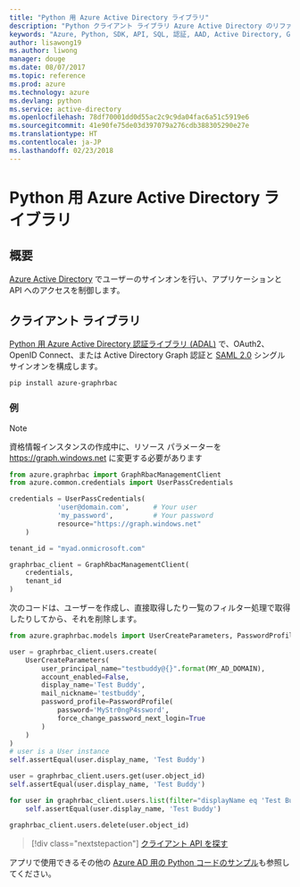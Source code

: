 ```yaml
---
title: "Python 用 Azure Active Directory ライブラリ"
description: "Python クライアント ライブラリ Azure Active Directory のリファレンス ドキュメント"
keywords: "Azure, Python, SDK, API, SQL, 認証, AAD, Active Directory, Graph, OAuth 2.0"
author: lisawong19
ms.author: liwong
manager: douge
ms.date: 08/07/2017
ms.topic: reference
ms.prod: azure
ms.technology: azure
ms.devlang: python
ms.service: active-directory
ms.openlocfilehash: 78df70001dd0d55ac2c9c9da04fac6a51c5919e6
ms.sourcegitcommit: 41e90fe75de03d397079a276cdb388305290e27e
ms.translationtype: HT
ms.contentlocale: ja-JP
ms.lasthandoff: 02/23/2018
---
```

# <a name="azure-active-directory-libraries-for-python"></a>Python 用 Azure Active Directory ライブラリ

## <a name="overview"></a>概要

[Azure Active Directory](/azure/active-directory/active-directory-whatis) でユーザーのサインオンを行い、アプリケーションと API へのアクセスを制御します。

## <a name="client-library"></a>クライアント ライブラリ

[Python 用 Azure Active Directory 認証ライブラリ (ADAL)](https://github.com/AzureAD/azure-activedirectory-library-for-python) で、OAuth2、OpenID Connect、または Active Directory Graph 認証と [SAML 2.0](https://docs.microsoft.com/azure/active-directory/develop/active-directory-saml-protocol-reference) シングル サインオンを構成します。

```bash
pip install azure-graphrbac
```

### <a name="example"></a>例
> [!NOTE]
> 資格情報インスタンスの作成中に、リソース パラメーターを https://graph.windows.net に変更する必要があります

```python
from azure.graphrbac import GraphRbacManagementClient
from azure.common.credentials import UserPassCredentials

credentials = UserPassCredentials(
            'user@domain.com',      # Your user
            'my_password',          # Your password
            resource="https://graph.windows.net"
    )

tenant_id = "myad.onmicrosoft.com"

graphrbac_client = GraphRbacManagementClient(
    credentials,
    tenant_id
)
```
次のコードは、ユーザーを作成し、直接取得したり一覧のフィルター処理で取得したりしてから、それを削除します。
```python
from azure.graphrbac.models import UserCreateParameters, PasswordProfile

user = graphrbac_client.users.create(
    UserCreateParameters(
        user_principal_name="testbuddy@{}".format(MY_AD_DOMAIN),
        account_enabled=False,
        display_name='Test Buddy',
        mail_nickname='testbuddy',
        password_profile=PasswordProfile(
            password='MyStr0ngP4ssword',
            force_change_password_next_login=True
        )
    )
)
# user is a User instance
self.assertEqual(user.display_name, 'Test Buddy')

user = graphrbac_client.users.get(user.object_id)
self.assertEqual(user.display_name, 'Test Buddy')

for user in graphrbac_client.users.list(filter="displayName eq 'Test Buddy'"):
    self.assertEqual(user.display_name, 'Test Buddy')

graphrbac_client.users.delete(user.object_id)
```

> [!div class="nextstepaction"]
> [クライアント API を探す](/python/api/overview/azure/activedirectory/client)

アプリで使用できるその他の [Azure AD 用の Python コードのサンプル](https://azure.microsoft.com/en-us/resources/samples/?term=active+directory&platform=python)も参照してください。